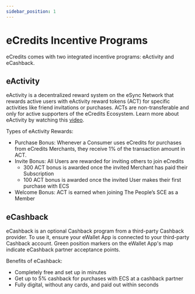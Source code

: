 ```yaml
---
sidebar_position: 1
---
```


# eCredits Incentive Programs

eCredits comes with two integrated incentive programs: eActivity and eCashback.

## eActivity

eActivity is a decentralized reward system on the eSync Network that rewards active users with eActivity reward tokens (ACT) for specific activities like friend invitations or purchases.
ACTs are non-transferable and only for active supporters of the eCredits Ecosystem.
Learn more about eActivity by watching this [video](https://www.youtube.com/watch?v=9kxIJrifazM&t=13s&pp=ygUSZWFjdGl2aXR5IGVjcmVkaXRz).

Types of eActivity Rewards:

- Purchase Bonus: Whenever a Consumer uses eCredits for purchases from eCredits Merchants, they receive 1% of the transaction amount in ACT.
- Invite Bonus: All Users are rewarded for inviting others to join eCredits
  - 300 ACT bonus is awarded once the invited Merchant has paid their Subscription
  - 100 ACT bonus is awarded once the invited User makes their first purchase with ECS
- Welcome Bonus: ACT is earned when joining The People’s SCE as a Member

## eCashback

eCashback is an optional Cashback program from a third-party Cashback provider.
To use it, ensure your eWallet App is connected to your third-party Cashback account. Green position markers on the eWallet App's map indicate eCashback partner acceptance points.

Benefits of eCashback:

- Completely free and set up in minutes
- Get up to 5% cashback for purchases with ECS at a cashback partner
- Fully digital, without any cards, and paid out within seconds
